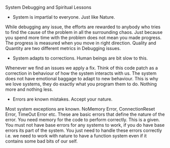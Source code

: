 System Debugging and Spiritual Lessons

- System is impartial to everyone. Just like Nature.

While debugging any issue, the efforts are rewarded to anybody who tries to find the cause of the problem in all the surrounding chaos. Just because you spend more time with the problem does not mean you made progress. The progress is measured when you move in right direction. Quality and Quantity are two different metrics in Debugging issues.

- System adapts to corrections. Human beings are bit slow to this.

Whenever we find an issues we apply a fix. Think of this code patch as a correction in behaviour of how the system interacts with us. The system does not have emotional baggage to adapt to new behaviour. This is why we love systems, they do exactly what you program them to do. Nothing more and nothing less.


- Errors are known mistakes. Accept your nature.
  
Most system exceptions are known. NoMemory Error, ConnectionReset Error, TimeOut Error etc. These are basic errors that define the nature of the error. You need memory for the code to perform correctly. This is a given. You must not have base errors for any systems to work, if you do have base errors its part of the system. You just need to handle these errors correctly i.e. we need to work with nature to have a function system even if it contains some bad bits of our self.
